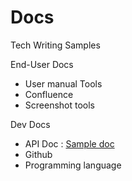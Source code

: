 # Docs
Tech Writing Samples

End-User Docs
- User manual
Tools
- Confluence
- Screenshot tools  

Dev Docs
- API Doc : [Sample doc](https://github.com/luissantosgt/Docs/wiki/Surf-Report-API-Sample)
- Github
- Programming language
